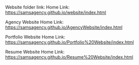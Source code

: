 Website folder link:
Home Link: https://samsagency.github.io/website/index.html

Agency Website
Home Link: https://samsagency.github.io/AgencyWebsite/index.html

Portfolio Website
Home Link: https://samsagency.github.io/Portfolio%20Website/index.html

Resume Website
Home Link: https://samsagency.github.io/Resume%20Website/index.html
